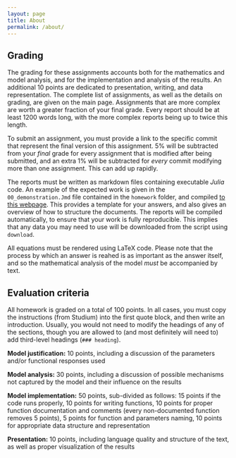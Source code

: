 ```yaml
---
layout: page
title: About
permalink: /about/
---
```


## Grading

The grading for these assignments accounts both for the mathematics and model
analysis, and for the implementation and analysis of the results. An additional
10 points are dedicated to presentation, writing, and data representation. The
complete list of assignments, as well as the details on grading, are given on
the main page. Assignments that are more complex are worth a greater fraction of
your final grade. Every report should be at least 1200 words long, with the more
complex reports being up to twice this length.

To submit an assignment, you must provide a link to the specific commit that
represent the final version of this assignment. 5% will be subtracted from your
*final* grade for every assignment that is modified after being submitted, and
an extra 1% will be subtracted for *every* commit modifying more than one
assignment. This can add up rapidly.

The reports must be written as markdown files containing executable *Julia*
code. An example of the expected work is given in the `00_demonstration.Jmd`
file contained in the `homework` folder, and compiled [to this webpage][demo].
This provides a template for your answers, and also gives an overview of how to
structure the documents. The reports will be compiled automatically, to ensure
that your work is fully reproducible. This implies that any data you may need to
use will be downloaded from the script using `download`.

[demo]: /homework/demonstration/

All equations must be rendered using LaTeX code. Please note that the process by
which an answer is reahed is as important as the answer itself, and so the
mathematical analysis of the model *must* be accompanied by text.

## Evaluation criteria

All homework is graded on a total of 100 points. In all cases, you must copy the
instructions (from Studium) into the first quote block, and then write an
introduction. Usually, you would not need to modify the headings of any of the
sections, though you are allowed to (and most definitely will need to) add
third-level headings (`### heading`).

**Model justification:** 10 points, including a discussion of the parameters and/or functional responses used

**Model analysis:** 30 points, including a discussion of possible mechanisms not captured by the model and their influence on the results

**Model implementation:** 50 points, sub-divided as follows: 15 points if the code runs properly, 10 points for writing functions, 10 points for proper function documentation and comments (every non-documented function removes 5 points), 5 points for function and parameters naming, 10 points for appropriate data structure and representation

**Presentation:** 10 points, including language quality and structure of the text, as well as proper visualization of the results
